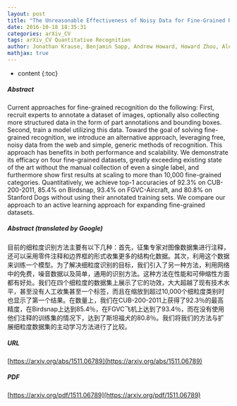 ```yaml
---
layout: post
title: "The Unreasonable Effectiveness of Noisy Data for Fine-Grained Recognition"
date: 2016-10-18 18:35:31
categories: arXiv_CV
tags: arXiv_CV Quantitative Recognition
author: Jonathan Krause, Benjamin Sapp, Andrew Howard, Howard Zhou, Alexander Toshev, Tom Duerig, James Philbin, Li Fei-Fei
mathjax: true
---
```


* content
{:toc}

##### Abstract
Current approaches for fine-grained recognition do the following: First, recruit experts to annotate a dataset of images, optionally also collecting more structured data in the form of part annotations and bounding boxes. Second, train a model utilizing this data. Toward the goal of solving fine-grained recognition, we introduce an alternative approach, leveraging free, noisy data from the web and simple, generic methods of recognition. This approach has benefits in both performance and scalability. We demonstrate its efficacy on four fine-grained datasets, greatly exceeding existing state of the art without the manual collection of even a single label, and furthermore show first results at scaling to more than 10,000 fine-grained categories. Quantitatively, we achieve top-1 accuracies of 92.3% on CUB-200-2011, 85.4% on Birdsnap, 93.4% on FGVC-Aircraft, and 80.8% on Stanford Dogs without using their annotated training sets. We compare our approach to an active learning approach for expanding fine-grained datasets.

##### Abstract (translated by Google)
目前的细粒度识别方法主要有以下几种：首先，征集专家对图像数据集进行注释，还可以采用零件注释和边界框的形式收集更多的结构化数据。其次，利用这个数据来训练一个模型。为了解决细粒度识别的目标，我们引入了另一种方法，利用网络中的免费，噪音数据以及简单，通用的识别方法。这种方法在性能和可伸缩性方面都有好处。我们在四个细粒度的数据集上展示了它的功效，大大超越了现有技术水平，甚至没有人工收集甚至一个标签，而且在缩放到超过10,000个细粒度类别时也显示了第一个结果。在数量上，我们在CUB-200-2011上获得了92.3％的最高精度，在Birdsnap上达到85.4％，在FGVC飞机上达到了93.4％，而在没有使用他们注释的训练集的情况下，达到了斯坦福犬的80.8％。我们将我们的方法与扩展细粒度数据集的主动学习方法进行了比较。

##### URL
[https://arxiv.org/abs/1511.06789](https://arxiv.org/abs/1511.06789)

##### PDF
[https://arxiv.org/pdf/1511.06789](https://arxiv.org/pdf/1511.06789)


